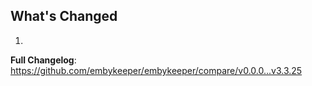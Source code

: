## What's Changed

1.

**Full Changelog**: https://github.com/embykeeper/embykeeper/compare/v0.0.0...v3.3.25
